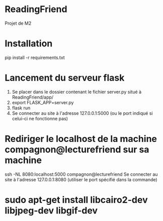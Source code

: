 # ReadingFriend
Projet de M2

# Installation
pip install -r requirements.txt

# Lancement du serveur flask
1. Se placer dans le dossier contenant le fichier server.py situé à ReadingFriend/app/
2. export FLASK_APP=server.py
3. flask run
4. Se connecter au site à l'adresse 127.0.0.1:5000 (ou le port indiqué si celui-ci ne fonctionne pas)

# Rediriger le localhost de la machine compagnon@lecturefriend sur sa machine
ssh -NL 8080:localhost:5000 compagnon@lecturefriend
Se connecter au site à l'adresse 127.0.0.1:8080 (utiliser le port spécifié dans la commande)

# sudo apt-get install libcairo2-dev libjpeg-dev libgif-dev
